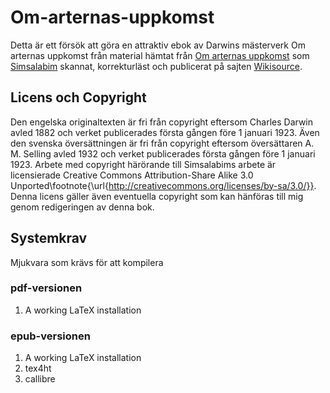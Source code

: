 Om-arternas-uppkomst
====================

Detta är ett försök att göra en attraktiv ebok av Darwins mästerverk Om arternas uppkomst från
material hämtat från 
[Om arternas uppkomst](http://sv.wikisource.org/wiki/Om_arternas_uppkomst_genom_naturligt_urval_eller_de_b%C3%A4st_utrustade_rasernas_best%C3%A5nd_i_kampen_f%C3%B6r_tillvaron)
som [Simsalabim](http://sv.wikisource.org/wiki/Anv%C3%A4ndare:Simsalabim)
skannat, korrekturläst och publicerat på sajten [Wikisource](http://sv.wikisource.org).


## Licens och Copyright
Den engelska originaltexten är fri från copyright eftersom Charles Darwin avled 1882 och
verket publicerades första gången före 1 januari 1923. Även den svenska
översättningen är fri från copyright eftersom översättaren A. M. Selling avled
1932 och verket publicerades första gången före 1 januari 1923. Arbete med
copyright härörande till Simsalabims arbete är licensierade Creative Commons
Attribution-Share Alike 3.0
Unported\footnote{\url{http://creativecommons.org/licenses/by-sa/3.0/}}. Denna
licens gäller även eventuella copyright som kan hänföras till mig genom
redigeringen av denna bok.


## Systemkrav

Mjukvara som krävs för att kompilera

### pdf-versionen

1. A working LaTeX installation

### epub-versionen
1. A working LaTeX installation
2. tex4ht
3. callibre


